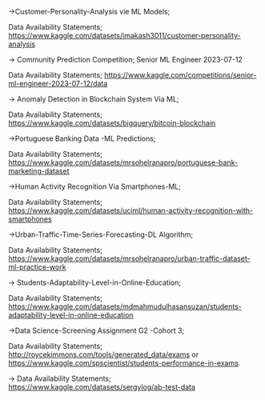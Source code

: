 ->Customer-Personality-Analysis vie ML Models;

  Data Availability Statements; https://www.kaggle.com/datasets/imakash3011/customer-personality-analysis
  
-> Community Prediction Competition; Senior ML Engineer 2023-07-12

   Data Availability Statements; https://www.kaggle.com/competitions/senior-ml-engineer-2023-07-12/data

-> Anomaly Detection in Blockchain System Via ML;

Data Availability Statements; https://www.kaggle.com/datasets/bigquery/bitcoin-blockchain

->Portuguese Banking Data -ML Predictions;

  Data Availability Statements; https://www.kaggle.com/datasets/mrsohelranapro/portuguese-bank-marketing-dataset

->Human Activity Recognition Via Smartphones-ML;

  Data Availability Statements; https://www.kaggle.com/datasets/uciml/human-activity-recognition-with-smartphones
  
->Urban-Traffic-Time-Series-Forecasting-DL Algorithm;

  Data Availability Statements; https://www.kaggle.com/datasets/mrsohelranapro/urban-traffic-dataset-ml-practice-work

-> Students-Adaptability-Level-in-Online-Education;

   Data Availability Statements; https://www.kaggle.com/datasets/mdmahmudulhasansuzan/students-adaptability-level-in-online-education

->Data Science-Screening Assignment G2 -Cohort 3;

   Data Availability Statements; http://roycekimmons.com/tools/generated_data/exams or  https://www.kaggle.com/spscientist/students-performance-in-exams.

->
 Data Availability Statements; https://www.kaggle.com/datasets/sergylog/ab-test-data
